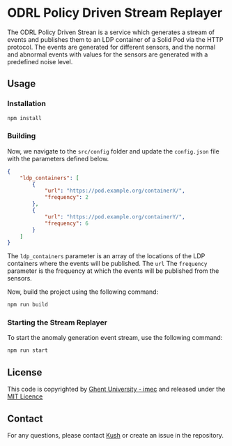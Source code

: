 # ODRL Policy Driven Stream Replayer

The ODRL Policy Driven Strean is a service which generates a stream of events and publishes them to an LDP container of a Solid Pod via the HTTP protocol. The events are generated for different sensors, and the normal and abnormal events with values for the sensors are generated with a predefined noise level. 

## Usage

### Installation

```bash
npm install
```

### Building

Now, we navigate to the `src/config` folder and update the `config.json` file with the parameters defined below.

```json
{
    "ldp_containers": [
        {
            "url": "https://pod.example.org/containerX/",
            "frequency": 2
        },
        {
            "url": "https://pod.example.org/containerY/",
            "frequency": 6
        }
    ]
}
```

The `ldp_containers` parameter is an array of the locations of the LDP containers where the events will be published. The `url`  The `frequency` parameter is the frequency at which the events will be published from the sensors.

Now, build the project using the following command:

```bash
npm run build
```

### Starting the Stream Replayer
To start the anomaly generation event stream, use the following command:

```bash
npm run start
```

## License

This code is copyrighted by [Ghent University - imec](https://www.ugent.be/ea/idlab/en) and released under the [MIT Licence](./LICENCE.md)


## Contact

For any questions, please contact [Kush](mailto:kushagrasingh.bisen@ugent.be) or create an issue in the repository.
